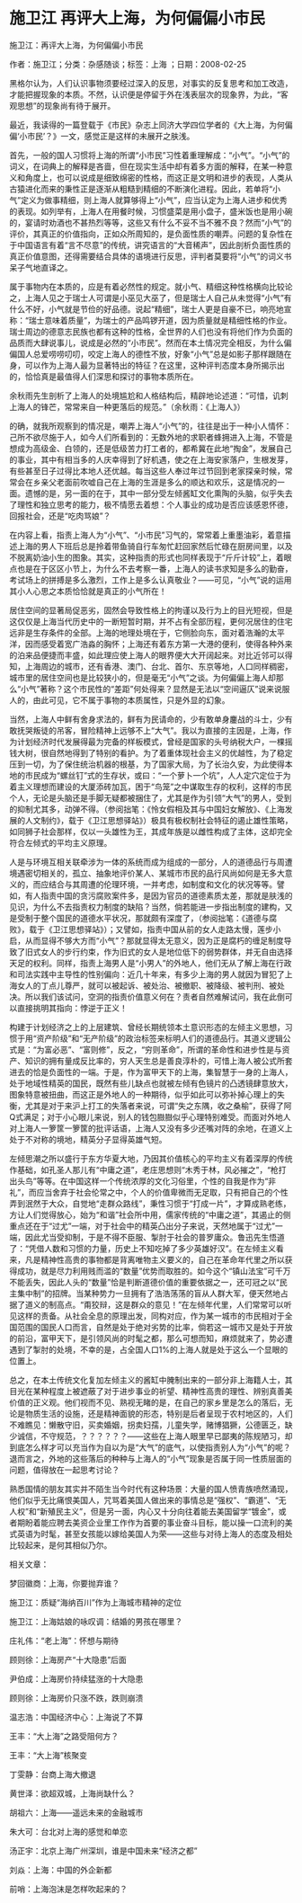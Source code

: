 # 施卫江  再评大上海，为何偏偏小市民

施卫江：再评大上海，为何偏偏小市民

作者：施卫江；分类：杂感随谈；标签：上海 ；日期：2008-02-25

黑格尔认为，人们认识事物须要经过深入的反思，对事实的反复思考和加工改造，才能把握现象的本质。不然，认识便是停留于外在浅表层次的现象界，为此，“客观思想”的现象尚有待于展开。

最近，我读得的一篇登载于《市民》杂志上同济大学四位学者的《大上海，为何偏偏‘小市民’？》一文，感觉正是这样的未展开之肤浅。

首先，一般的国人习惯将上海的所谓“小市民”习性着重理解成：“小气”。“小气”的词义，在词典上的解释是吝啬，但在现实生活中却有着多方面的解释，在某一种意义和角度上，也可以说成是细致绵密的性格，而这正是文明和进步的表现，人类从古猿进化而来的秉性正是逐渐从粗糙到精细的不断演化进程。因此，若单将“小气”定义为做事精细，则上海人就算够得上“小气”，应当认定为上海人进步和优秀的表现。如列举有，上海人在用餐时候，习惯盛菜是用小盘子，盛米饭也是用小碗的，宴请时劝酒也不甚热烈等等，这些又有什么不妥不当不雅不良？然而“小气”的评价，其真正的价值指向，正如众所周知的，是负面性质的嘲弄。问题的复杂性在于中国语言有着“言不尽意”的传统，讲究语言的“大音稀声”，因此剖析负面性质的真正价值意图，还得需要结合具体的语境进行反思，评判者莫要将“小气”的词义书呆子气地直译之。

属于事物内在本质的，应是有着必然性的规定。就小气、精细这种性格横向比较论之，上海人见之于瑞士人可谓是小巫见大巫了，但是瑞士人自己从未觉得“小气”有什么不好，小气就是节俭的好品德。说起“精细”，瑞士人更是自豪不已，响亮地宣称：“瑞士意味着质量”，为瑞士的产品鸣锣开道，因为质量就是精细性格的作业。瑞士周边的德意志民族也都有这种的性格，全世界的人们也没有将他们作为负面的品质而大肆说事儿，说成是必然的“小市民”。然而在本土情况完全相反，为什么偏偏国人总爱唠唠叨叨，咬定上海人的德性不放，好象“小气”总是如影子那样跟随在身，可以作为上海人最为显著特出的特征？在这里，这种评判态度本身所揭示出的，恰恰真是最值得人们深思和探讨的事物本质所在。

余秋雨先生剖析了上海人的处境尴尬和人格结构后，精辟地论述道：“可惜，讥刺上海人的锋芒，常常来自一种更落后的规范。”（余秋雨：《上海人》）

的确，就我所观察到的情况是，嘲弄上海人“小气”的，往往是出于一种小人情怀：己所不欲尽施于人，如今人们所看到的：无数外地的求职者蜂拥进入上海，不管是想成为高级金、白领的，还是低级苦力打工者的，都希冀在此地“掏金”，发展自己的事业，其中有相当多的人庆幸得到了好机遇，使之在上海安家落户，生根发芽，有些甚至日子过得比本地人还优越。每当这些人奉过年过节回到老家探亲时候，常常会在乡亲父老面前吹嘘自己在上海的生涯是多么的顺达和欢乐，这是情况的一面。遗憾的是，另一面的在于，其中一部分受左倾酱缸文化熏陶的头脑，似乎失去了理性和独立思考的能力，极不情愿去着想：个人事业的成功是否应该感恩怀德，回报社会，还是“吃肉骂娘”？

在内容上看，指责上海人为“小气”、“小市民”习气的，常常着上重墨油彩，着意描述上海的男人下班后总是拎着带鱼骑自行车匆忙赶回家然后忙碌在厨房间里，以及不脱离奶油小生的图象。其实，这种指责的形式也同样表现于“斤斤计较”上，着眼点也是在于区区小节上，为什么不去考察一番，上海人的读书求知是多么的勤奋，考试场上的拼搏是多么激烈，工作上是多么认真敬业？——可见，“小气”说的运用其小人心思之本质恰恰就是真正的小气所在！

居住空间的显著局促恶劣，固然会导致性格上的拘谨以及行为上的目光短视，但是这仅仅是上海当代历史中的一断短暂时期，并不占有全部历程，更何况居住的住宅远非是生存条件的全部。上海的地理处境在于，它侧脸向东，面对着浩瀚的太平洋，因而感受着宽广浩淼的胸怀；上海还有着东方第一大港的便利，使得各种外来的泊来品便捷而丰盛，如此理应使上海人的眼界便大大开阔起来。对比近邻可以得知，上海周边的城市，还有香港、澳门、台北、首尔、东京等地，人口同样稠密，城市里的居住空间也是比较狭小的，但是毫无“小气”之谈。为何偏偏上海人却那么“小气”著称？这个市民性的“差距”何处得来？显然是无法以“空间逼仄”说来说服人的，由此可见，它不属于事物的本质属性，只是外显的幻象。

当然，上海人中鲜有舍身求法的，鲜有为民请命的，少有敢单身鏖战的斗士，少有敢抚哭叛徒的吊客，冒险精神上远够不上“大气”。我以为直接的主因是，上海，作为计划经济时代发展得最为完备的样板模式，曾经是国家的头号纳税大户，一棵摇钱大树，很自然地得到了特别的看护。为了着重体现社会主义的优越性，为了稳定压到一切，为了保住统治机器的根基，为了国家大局，为了长治久安，为此使得本地的市民成为“螺丝钉”式的生存状，或曰：“一个萝卜一个坑”，人人定穴定位于为着主义理想而建设的大厦添砖加瓦，困于“鸟笼”之中谋取生存的权利，这样的市民个人，无论是头脑还是手脚无疑都被捆住了，尤其是作为引领“大气”的男人，受到的抑制尤其多，动弹不得。（参阅拙笔：《怜女假相及其与中国妇女解放》、《上海发展的人文制约》，载于《卫江思想驿站》）极具有极权制社会特征的遏止雄性策略，如同狮子社会那样，仅以一头雄性为王，其成年族是以雌性构成了主体，这却完全符合左倾式的平均主义原理。

人是与环境互相关联牵涉为一体的系统而成为组成的一部分，人的道德品行与周遭境遇密切相关的，孤立、抽象地评价某人、某城市市民的品行风尚如何是无多大意义的，而应结合与其周遭的伦理环境，一并考虑，如制度和文化的状况等等。譬如，有人指责中国的贪污腐败案件多，是因为官员的道德素质太差，那就是肤浅的见识，为什么不去指责权力制度的缺陷？当然，倘若能进一步指出制度的建构，又是受制于整个国民的道德水平状况，那就颇有深度了，（参阅拙笔：《道德与腐败》，载于《卫江思想驿站》）；又譬如，指责中国从前的女人走路太慢，莲步小启，从而显得不够大方而“小气”？那就显得太无意义，因为正是腐朽的缠足制度导致了旧式女人的步行约束，作为旧式的女人是地位低下的弱势群体，并无自由选择天足的权利。同样，指责上海男人是“小男人”的外地人，他们无从了解上海在行政和司法实践中主导性的性别偏向：近几十年来，有多少上海的男人就因为冒犯了上海女人的丁点儿尊严，就可以被起诉、被处治、被撤职、被降级、被判刑、被处决。所以我们该试问，空洞的指责价值意义何在？责者自然难解试问，我在此倒可以直接挑明其指向：悖逆于正义！

构建于计划经济之上的上层建筑、曾经长期统领本土意识形态的左倾主义思想，习惯于用“资产阶级”和“无产阶级”的政治标签来标明人们的道德品行。其道义逻辑公式是：“为富必恶”、“富则修”，反之，“穷则革命”，所谓的革命性和进步性是与资产、知识的拥有量成反比率的，穷人天生总是善良淳朴的，可惜上海人被公式所套进去的恰是负面性的一端。于是，作为富甲天下的上海，集智慧于一身的上海人，处于地域性精英的国民，既然有些儿缺点也就被左倾有色镜片的凸透镜肆意放大，图象特意被扭曲，而这正是外地人的一种期待，似乎如此可以弥补掉心理上的失衡，尤其是对于来沪上打工的失落者来说，可谓“失之东隅，收之桑榆”，获得了阿Q式满足；对于小心眼儿来说，别人的钱包臌臌似乎心理特别难受。而面对外地人对上海人一箩筐一箩筐的批评话语，上海人又没有多少还嘴对阵的余地，在道义上处于不对称的境地，精英分子显得英雄气短。

左倾思潮之所以盛行于东方华夏大地，乃因其价值核心的平均主义有着深厚的传统作基础，如孔圣人那儿有“中庸之道”，老庄思想则“木秀于林，风必摧之”，“枪打出头鸟”等等。在中国这样一个传统浓厚的文化习俗里，个性的自我是作为“非礼”，而应当舍弃于社会伦常之中，个人的价值卑微而无足取，只有把自己的个性弄到泯然于大众，自觉地“走群众路线”，秉性习惯于“打成一片”，才算成熟老练，方让人们觉得放心，始为“和谐”社会所中用，儒家传统的“中庸之道”，其遏止的侧重点还在于“过尤”一端，对于社会中的精英凸出分子来说，天然地属于“过尤”一端，因此尤当受抑制，于是不得不臣服、掣肘于社会的普罗庸众。鲁迅先生悟道了：“凭借人数和习惯的力量，历史上不知吃掉了多少英雄好汉”。在左倾主义看来，凡是精神性高贵的事物都是背离唯物主义要义的，自己在革命年代里之所以获得成功，就是尽力利用贱而滥的“数量”优势而取胜的。如今这个“镇山法宝”可千万不能丢失，因此人头的“数量”恰是判断道德价值的重要依据之一，还可冠之以“民主集中制”的招牌。当某种势力一旦拥有了浩浩荡荡的盲从人群大军，便天然地占据了道义的制高点。“甭狡辩，这是群众的意见！”在左倾年代里，人们常常可以听见这样的责备。从社会全息的原理出发，同构对应，作为某一城市的市民相对于全国范围的国民人口而言，自然是处于绝对劣势的比率，倘若这一城市又是处于开放的前沿，富甲天下，是引领风尚的时髦之都，那么可想而知，麻烦就来了，势必遭遇到了掣肘的处境，不幸的是，占全国人口1%的上海人就是处于这么一个显眼的位置上。

总之，在本土传统文化复加左倾主义的酱缸中腌制出来的一部分非上海籍人士，其目光在某种程度上被遮蔽了对于进步事业的祈望、精神性高贵的理性、辨别真善美价值的正义观。他们视而不见、熟视无睹的是，在自己的家乡里是怎么的落后，无论是物质生活的设施，还是精神面貌的形态，特别是后者呈现于农村地区的，人们不难瞧见：懒散守旧，买卖婚姻，拐卖妇孺，儿童失学，赌博猖獗，公德匮乏，缺少诚信，不守规范，？？？？？？——这些在上海人眼里早已鄙夷的陈规陋习，却到底怎么样才可以充当作为自以为是“大气”的底气，以使指责别人为“小气”的呢？退而言之，外地的这些落后的种种与上海人的“小气”现象是否属于同一性质层面的问题，值得放在一起思考讨论？

熟悉国情的朋友其实并不陌生当今时代有这种场景：大量的国人愤青族喷然涌现，他们似乎无比痛恨美国人，咒骂着美国人做出来的事情总是“强权”、“霸道”、“无人权”和“新殖民主义”，但是另一面，内心又十分向往着能去美国留学“镀金”，或者期盼着能应聘去美资企业里工作作为首要的事业奋斗目标，能以操一口流利的美式英语为时髦，甚至女孩能以嫁给美国人为荣——这些与对待上海人的态度及相处比较起来，是何其相似乃尔。



相关文章：

梦回徽商：上海，你要抛弃谁？

施卫江：质疑“海纳百川”作为上海城市精神的定位

施卫江：上海姑娘的咏叹调：结婚的男孩在哪里？

庄礼伟：“老上海”：怀想与期待

顾则徐：上海房产“十大隐患”后面

尹伯成：上海房价持续猛涨的十大隐患

顾则徐：上海房价只涨不跌，跌则崩溃

温志浩：中国经济中心：上海说了不算

王丰：“大上海”之路受阻何方？

王丰：“大上海”核聚变

丁雯静：台商上海大撤退

黄世泽：欲超双城，上海尚缺什么？

胡祖六：上海——遥远未来的金融城市

朱大可：台北对上海的感觉和单恋

汤正宇：北京上海广州深圳，谁是中国未来“经济之都”

刘焱：上海：中国的外企新都

前哨：上海泡沫是怎样吹起来的？